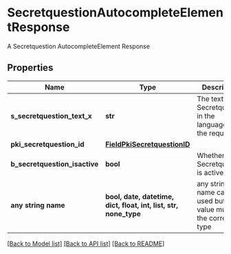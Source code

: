 # SecretquestionAutocompleteElementResponse

A Secretquestion AutocompleteElement Response

## Properties
Name | Type | Description | Notes
------------ | ------------- | ------------- | -------------
**s_secretquestion_text_x** | **str** | The text of the Secretquestion in the language of the requester | 
**pki_secretquestion_id** | [**FieldPkiSecretquestionID**](FieldPkiSecretquestionID.md) |  | 
**b_secretquestion_isactive** | **bool** | Whether the Secretquestion is active or not | 
**any string name** | **bool, date, datetime, dict, float, int, list, str, none_type** | any string name can be used but the value must be the correct type | [optional]

[[Back to Model list]](../README.md#documentation-for-models) [[Back to API list]](../README.md#documentation-for-api-endpoints) [[Back to README]](../README.md)


